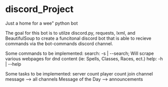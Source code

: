 # discord_Project
Just a home for a wee" python bot

The goal for this bot is to utilze discord.py, requests, lxml, and BeautifulSoup to create a funcitonal discord bot that is able to recieve commands via the bot-commands discord channel.


Some commands to be implemented:
  search: -s | --search; Will scrape various webpages for dnd content (ie: Spells, Classes, Races, ect.)
  help: -h | --help

Some tasks to be implemented:
 server count
  player count
  join channel message --> all channels
  Message of the Day --> announcements
